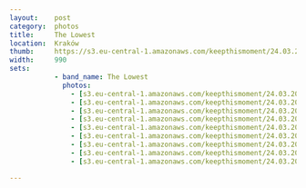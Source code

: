 ```yaml
---
layout:    post
category:  photos
title:     The Lowest
location:  Kraków
thumb:     https://s3.eu-central-1.amazonaws.com/keepthismoment/24.03.2018.the.lowest/IMG_4085.jpg
width:     990
sets:
           - band_name: The Lowest
             photos:
               - [s3.eu-central-1.amazonaws.com/keepthismoment/24.03.2018.the.lowest/IMG_4075.jpg, 990, 660]
               - [s3.eu-central-1.amazonaws.com/keepthismoment/24.03.2018.the.lowest/IMG_4080.jpg, 990, 660]
               - [s3.eu-central-1.amazonaws.com/keepthismoment/24.03.2018.the.lowest/IMG_4078.jpg, 990, 660]
               - [s3.eu-central-1.amazonaws.com/keepthismoment/24.03.2018.the.lowest/IMG_4077.jpg, 990, 990]
               - [s3.eu-central-1.amazonaws.com/keepthismoment/24.03.2018.the.lowest/IMG_4076.jpg, 990, 990]
               - [s3.eu-central-1.amazonaws.com/keepthismoment/24.03.2018.the.lowest/IMG_4079.jpg, 990, 990]
               - [s3.eu-central-1.amazonaws.com/keepthismoment/24.03.2018.the.lowest/IMG_4082.jpg, 990, 990]
               - [s3.eu-central-1.amazonaws.com/keepthismoment/24.03.2018.the.lowest/IMG_4083.jpg, 990, 990]
               - [s3.eu-central-1.amazonaws.com/keepthismoment/24.03.2018.the.lowest/IMG_4085.jpg, 990, 804]

---
```


